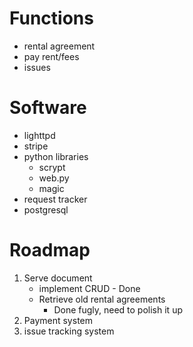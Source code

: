 # Functions
* rental agreement
* pay rent/fees
* issues

# Software
* lighttpd
* stripe
* python libraries
    + scrypt
    + web.py
    + magic
* request tracker
* postgresql

# Roadmap
1. Serve document
    + implement CRUD - Done
    + Retrieve old rental agreements
        + Done fugly, need to polish it up
2. Payment system
3. issue tracking system
